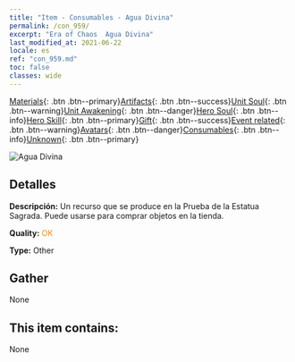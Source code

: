 ```yaml
---
title: "Item - Consumables - Agua Divina"
permalink: /con_959/
excerpt: "Era of Chaos  Agua Divina"
last_modified_at: 2021-06-22
locale: es
ref: "con_959.md"
toc: false
classes: wide
---
```

 [Materials](/ItemsES/){: .btn .btn--primary}[Artifacts](/ItemsES/Artifacts/){: .btn .btn--success}[Unit Soul](/ItemsES/UnitSoul/){: .btn .btn--warning}[Unit Awakening](/ItemsES/UnitAwakening/){: .btn .btn--danger}[Hero Soul](/ItemsES/HeroSoul/){: .btn .btn--info}[Hero Skill](/ItemsES/HeroSkill/){: .btn .btn--primary}[Gift](/ItemsES/Gift/){: .btn .btn--success}[Event related](/ItemsES/Events/){: .btn .btn--warning}[Avatars](/ItemsES/Avatars/){: .btn .btn--danger}[Consumables](/ItemsES/Consumables/){: .btn .btn--info}[Unknown](/ItemsES/Unknown/){: .btn .btn--primary}

 ![Agua Divina](/images/t/i_40054.png)

## Detalles
 **Descripción:** Un recurso que se produce en la Prueba de la Estatua Sagrada. Puede usarse para comprar objetos en la tienda.

 **Quality:** <span style="color: #FF8C00">OK</span>

 **Type:** Other

## Gather

  None

## This item contains:

  None

